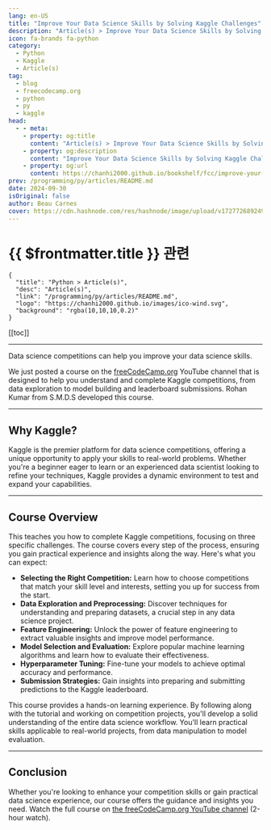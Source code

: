 ```yaml
---
lang: en-US
title: "Improve Your Data Science Skills by Solving Kaggle Challenges"
description: "Article(s) > Improve Your Data Science Skills by Solving Kaggle Challenges"
icon: fa-brands fa-python
category:
  - Python
  - Kaggle
  - Article(s)
tag:
  - blog
  - freecodecamp.org
  - python
  - py
  - kaggle
head:
  - - meta:
    - property: og:title
      content: "Article(s) > Improve Your Data Science Skills by Solving Kaggle Challenges"
    - property: og:description
      content: "Improve Your Data Science Skills by Solving Kaggle Challenges"
    - property: og:url
      content: https://chanhi2000.github.io/bookshelf/fcc/improve-your-data-science-skills-by-solving-kaggle-challenges.html
prev: /programming/py/articles/README.md
date: 2024-09-30
isOriginal: false
author: Beau Carnes
cover: https://cdn.hashnode.com/res/hashnode/image/upload/v1727726892494/958dce2c-ac80-4bee-87a3-fb8fd5bd2aef.jpeg
---
```


# {{ $frontmatter.title }} 관련

```component VPCard
{
  "title": "Python > Article(s)",
  "desc": "Article(s)",
  "link": "/programming/py/articles/README.md",
  "logo": "https://chanhi2000.github.io/images/ico-wind.svg",
  "background": "rgba(10,10,10,0.2)"
}
```

[[toc]]

---

<SiteInfo
  name="Improve Your Data Science Skills by Solving Kaggle Challenges"
  desc="Data science competitions can help you improve your data science skills. We just posted a course on the freeCodeCamp.org YouTube channel that is designed to help you understand and complete Kaggle competitions, from data exploration to model building..."
  url="https://freecodecamp.org/news/improve-your-data-science-skills-by-solving-kaggle-challenges/"
  logo="https://cdn.freecodecamp.org/universal/favicons/favicon.ico"
  preview="https://cdn.hashnode.com/res/hashnode/image/upload/v1727726892494/958dce2c-ac80-4bee-87a3-fb8fd5bd2aef.jpeg"/>

Data science competitions can help you improve your data science skills.

We just posted a course on the [<VPIcon icon="fa-brands fa-free-code-camp"/>freeCodeCamp.org](http://freeCodeCamp.org) YouTube channel that is designed to help you understand and complete Kaggle competitions, from data exploration to model building and leaderboard submissions. Rohan Kumar from S.M.D.S developed this course.

---

## Why Kaggle?

Kaggle is the premier platform for data science competitions, offering a unique opportunity to apply your skills to real-world problems. Whether you're a beginner eager to learn or an experienced data scientist looking to refine your techniques, Kaggle provides a dynamic environment to test and expand your capabilities.

---

## Course Overview

This teaches you how to complete Kaggle competitions, focusing on three specific challenges. The course covers every step of the process, ensuring you gain practical experience and insights along the way. Here's what you can expect:

- **Selecting the Right Competition:** Learn how to choose competitions that match your skill level and interests, setting you up for success from the start.
- **Data Exploration and Preprocessing:** Discover techniques for understanding and preparing datasets, a crucial step in any data science project.
- **Feature Engineering:** Unlock the power of feature engineering to extract valuable insights and improve model performance.
- **Model Selection and Evaluation:** Explore popular machine learning algorithms and learn how to evaluate their effectiveness.
- **Hyperparameter Tuning:** Fine-tune your models to achieve optimal accuracy and performance.
- **Submission Strategies:** Gain insights into preparing and submitting predictions to the Kaggle leaderboard.

This course provides a hands-on learning experience. By following along with the tutorial and working on competition projects, you'll develop a solid understanding of the entire data science workflow. You'll learn practical skills applicable to real-world projects, from data manipulation to model evaluation.

---

## Conclusion

Whether you're looking to enhance your competition skills or gain practical data science experience, our course offers the guidance and insights you need. Watch the full course on [<VPIcon icon="fa-brands fa-youtube"/>the freeCodeCamp.org YouTube channel](https://youtu.be/BV03sQ0srcU) (2-hour watch).

<VidStack src="youtube/BV03sQ0srcU" />

